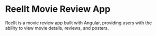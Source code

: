 # ReelIt Movie Review App

ReelIt is a movie review app built with Angular, providing users with the ability to view movie details, reviews, and posters.